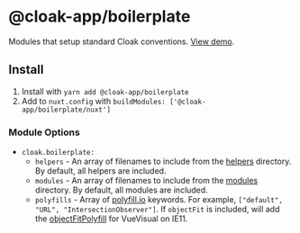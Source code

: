 # @cloak-app/boilerplate

Modules that setup standard Cloak conventions.  [View demo](https://cloak-boilerplate.netlify.app/).

## Install

1. Install with `yarn add @cloak-app/boilerplate`
2. Add to `nuxt.config` with `buildModules: ['@cloak-app/boilerplate/nuxt']`

### Module Options

- `cloak.boilerplate:`
  - `helpers` - An array of filenames to include from the [helpers](./helpers) directory.  By default, all helpers are included.
  - `modules` - An array of filenames to include from the [modules](./modules) directory.  By default, all modules are included.
  - `polyfills` - Array of [polyfill.io](https://polyfill.io/) keywords.  For example, `["default", "URL", "IntersectionObserver"]`.  If `objectFit` is included, will add the [objectFitPolyfill](https://github.com/constancecchen/object-fit-polyfill) for VueVisual on IE11.
